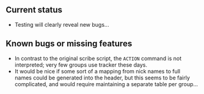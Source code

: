 ## Current status

* Testing will clearly reveal new bugs...

## Known bugs or missing features
* In contrast to the original scribe script, the `ACTION` command is not interpreted; very few groups use tracker these days.
* It would be nice if some sort of a mapping from nick names to full names could be generated into the header, but this seems to be fairly complicated, and would require maintaining a separate table per group…
